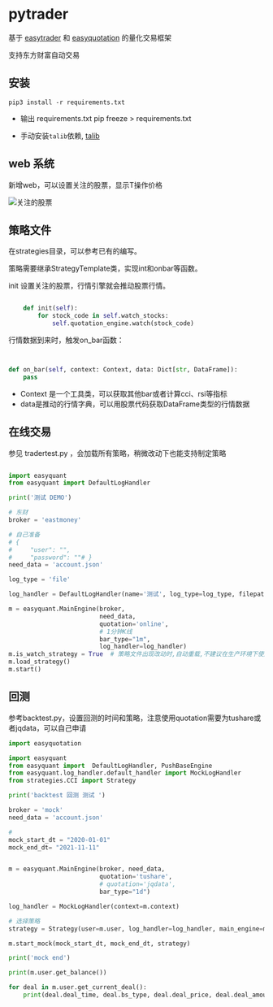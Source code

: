 # pytrader

基于 [easytrader](https://github.com/shidenggui/easytrader) 和 [easyquotation](https://github.com/shidenggui/easyquotation) 的量化交易框架

支持东方财富自动交易

## 安装

    pip3 install -r requirements.txt
- 输出 requirements.txt
   pip freeze > requirements.txt

- 手动安装`talib`依赖, [talib](https://www.lfd.uci.edu/~gohlke/pythonlibs/#ta-lib)

## web 系统

新增web，可以设置关注的股票，显示T操作价格

![关注的股票](doc/watch_stock.png)

## 策略文件

在strategies目录，可以参考已有的编写。

策略需要继承StrategyTemplate类，实现int和onbar等函数。

init 设置关注的股票，行情引擎就会推动股票行情。
 
```python

    def init(self):
        for stock_code in self.watch_stocks:
            self.quotation_engine.watch(stock_code)


```

行情数据到来时，触发on_bar函数：

```python


def on_bar(self, context: Context, data: Dict[str, DataFrame]):
    pass

```

- Context 是一个工具类，可以获取其他bar或者计算cci、rsi等指标
- data是推动的行情字典，可以用股票代码获取DataFrame类型的行情数据


## 在线交易

参见 tradertest.py ，会加载所有策略，稍微改动下也能支持制定策略

```python

import easyquant
from easyquant import DefaultLogHandler

print('测试 DEMO')

# 东财
broker = 'eastmoney'

# 自己准备
# {
#     "user": "",
#     "password": ""# }
need_data = 'account.json'

log_type = 'file'

log_handler = DefaultLogHandler(name='测试', log_type=log_type, filepath='logs.log')

m = easyquant.MainEngine(broker,
                         need_data,
                         quotation='online',
                         # 1分钟K线
                         bar_type="1m",
                         log_handler=log_handler)
m.is_watch_strategy = True  # 策略文件出现改动时,自动重载,不建议在生产环境下使用
m.load_strategy()
m.start()

```

## 回测

参考backtest.py，设置回测的时间和策略，注意使用quotation需要为tushare或者jqdata，可以自己申请

```python
import easyquotation

import easyquant
from easyquant import  DefaultLogHandler, PushBaseEngine
from easyquant.log_handler.default_handler import MockLogHandler
from strategies.CCI import Strategy

print('backtest 回测 测试 ')

broker = 'mock'
need_data = 'account.json'

#
mock_start_dt = "2020-01-01"
mock_end_dt= "2021-11-11"


m = easyquant.MainEngine(broker, need_data,
                         quotation='tushare',
                         # quotation='jqdata',
                         bar_type="1d")

log_handler = MockLogHandler(context=m.context)

# 选择策略
strategy = Strategy(user=m.user, log_handler=log_handler, main_engine=m)

m.start_mock(mock_start_dt, mock_end_dt, strategy)

print('mock end')

print(m.user.get_balance())

for deal in m.user.get_current_deal():
    print(deal.deal_time, deal.bs_type, deal.deal_price, deal.deal_amount)
```